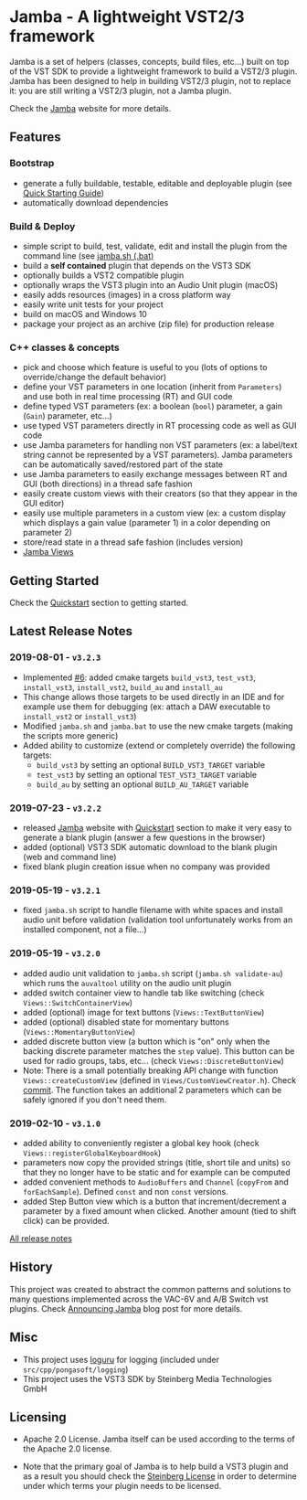Jamba - A lightweight VST2/3 framework
======================================

Jamba is a set of helpers (classes, concepts, build files, etc...) built on top of the VST SDK to provide a lightweight framework to build a VST2/3 plugin. Jamba has been designed to help in building VST2/3 plugin, not to replace it: you are still writing a VST2/3 plugin, not a Jamba plugin.

Check the [Jamba](https://jamba.dev/) website for more details.

Features
--------

### Bootstrap

- generate a fully buildable, testable, editable and deployable plugin (see [Quick Starting Guide](https://jamba.dev/quickstart/))
- automatically download dependencies

### Build & Deploy

- simple script to build, test, validate, edit and install the plugin from the command line (see [jamba.sh (.bat)](https://jamba.dev/jamba.sh/)
- build a **self contained** plugin that depends on the VST3 SDK
- optionally builds a VST2 compatible plugin
- optionally wraps the VST3 plugin into an Audio Unit plugin (macOS)
- easily adds resources (images) in a cross platform way
- easily write unit tests for your project
- build on macOS and Windows 10
- package your project as an archive (zip file) for production release


### C++ classes & concepts
- pick and choose which feature is useful to you (lots of options to override/change the default behavior)
- define your VST parameters in one location (inherit from `Parameters`) and use both in real time processing (RT) and GUI code
- define typed VST parameters (ex: a boolean (`bool`) parameter, a gain (`Gain`) parameter, etc...)
- use typed VST parameters directly in RT processing code as well as GUI code
- use Jamba parameters for handling non VST parameters (ex: a label/text string cannot be represented by a VST parameters). Jamba parameters can be automatically saved/restored part of the state
- use Jamba parameters to easily exchange messages between RT and GUI (both directions) in a thread safe fashion
- easily create custom views with their creators (so that they appear in the GUI editor)
- easily use multiple parameters in a custom view (ex: a custom display which displays a gain value (parameter 1) in a color depending on parameter 2)
- store/read state in a thread safe fashion (includes version)
- [Jamba Views](https://jamba.dev/views/)

Getting Started
---------------

Check the [Quickstart](https://jamba.dev/quickstart/) section to getting started.

Latest Release Notes
--------------------
### 2019-08-01 - `v3.2.3`
* Implemented [#6](https://github.com/pongasoft/jamba/issues/6): added cmake targets `build_vst3`, `test_vst3`, `install_vst3`, `install_vst2`, `build_au` and `install_au`
* This change allows those targets to be used directly in an IDE and for example use them for debugging (ex: attach a DAW executable to `install_vst2` or `install_vst3`)
* Modified `jamba.sh` and `jamba.bat` to use the new cmake targets (making the scripts more generic)
* Added ability to customize (extend or completely override) the following targets:
  * `build_vst3` by setting an optional `BUILD_VST3_TARGET` variable
  * `test_vst3` by setting an optional `TEST_VST3_TARGET` variable
  * `build_au` by setting an optional `BUILD_AU_TARGET` variable

### 2019-07-23 - `v3.2.2`
* released [Jamba](https://jamba.dev/) website with [Quickstart](https://jamba.dev/quickstart/) section to make it very easy to generate a blank plugin (answer a few questions in the browser)
* added (optional) VST3 SDK automatic download to the blank plugin (web and command line)
* fixed blank plugin creation issue when no company was provided

### 2019-05-19 - `v3.2.1`
* fixed `jamba.sh` script to handle filename with white spaces and install audio unit before validation (validation tool unfortunately works from an installed component, not a file...)

### 2019-05-19 - `v3.2.0`
* added audio unit validation to `jamba.sh` script (`jamba.sh validate-au`) which runs the `auvaltool` utility on the audio unit plugin
* added switch container view to handle tab like switching (check `Views::SwitchContainerView`)
* added (optional) image for text buttons (`Views::TextButtonView`)
* added (optional) disabled state for momentary buttons (`Views::MomentaryButtonView`)
* added discrete button view (a button which is "on" only when the backing discrete parameter matches the `step` value). This button can be used for radio groups, tabs, etc... (check `Views::DiscreteButtonView`)
* Note: There is a small potentially breaking API change with function `Views::createCustomView` (defined in `Views/CustomViewCreator.h`). Check [commit](https://github.com/pongasoft/jamba/commit/08d06ceda9b936b92c45b8bd9f22a93acfeb3995). The function takes an additional 2 parameters which can be safely ignored if you don't need them.

### 2019-02-10 - `v3.1.0`
* added ability to conveniently register a global key hook (check `Views::registerGlobalKeyboardHook`)
* parameters now copy the provided strings (title, short tile and units) so that they no longer have to be static and for example can be computed
* added convenient methods to `AudioBuffers` and `Channel` (`copyFrom` and `forEachSample`). Defined `const` and non `const` versions.
* added Step Button view which is a button that increment/decrement a parameter by a fixed amount when clicked. Another amount (tied to shift click) can be provided.


[All release notes](https://jamba.dev/releases/)

History
-------
This project was created to abstract the common patterns and solutions to many questions implemented across the VAC-6V and A/B Switch vst plugins. Check [Announcing Jamba](https://www.pongasoft.com/blog/yan/vst/2018/08/29/Announcing-Jamba/) blog post for more details.

Misc
----

- This project uses [loguru](https://github.com/emilk/loguru) for logging (included under `src/cpp/pongasoft/logging`)
- This project uses the VST3 SDK by Steinberg Media Technologies GmbH

Licensing
---------

- Apache 2.0 License. Jamba itself can be used according to the terms of the Apache 2.0 license.

- Note that the primary goal of Jamba is to help build a VST3 plugin and as a result you should check the [Steinberg License](http://www.steinberg.net/sdklicenses_vst3) in order to determine under which terms your plugin needs to be licensed.
